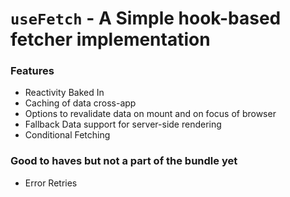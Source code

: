 # `useFetch` - A Simple hook-based fetcher implementation

### Features

- Reactivity Baked In
- Caching of data cross-app
- Options to revalidate data on mount and on focus of browser
- Fallback Data support for server-side rendering
- Conditional Fetching

### Good to haves but not a part of the bundle yet

- Error Retries
